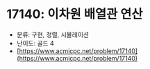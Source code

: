 # 17140: 이차원 배열관 연산

- 분류: 구현, 정렬, 시뮬레이션
- 난이도: 골드 4
- [https://www.acmicpc.net/problem/17140](https://www.acmicpc.net/problem/17140)